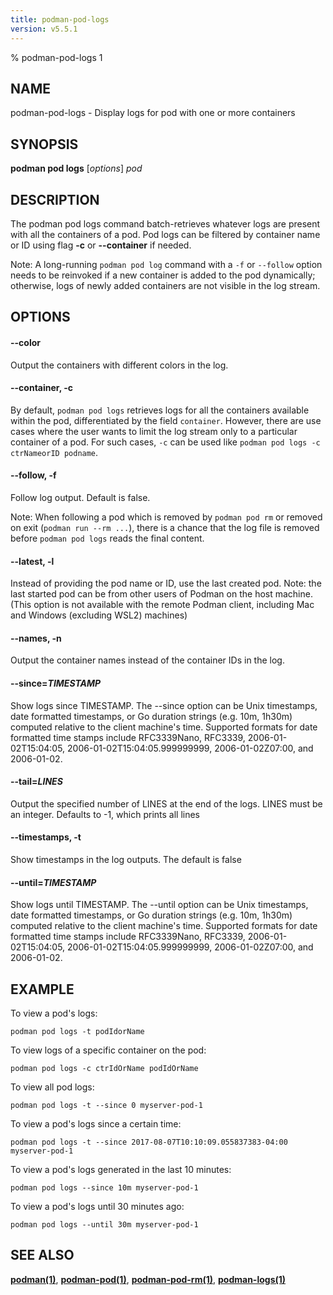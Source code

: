 ```yaml
---
title: podman-pod-logs
version: v5.5.1
---
```


% podman-pod-logs 1

## NAME
podman\-pod\-logs - Display logs for pod with one or more containers

## SYNOPSIS
**podman pod logs** [*options*] *pod*

## DESCRIPTION
The podman pod logs command batch-retrieves whatever logs are present with all the containers of a pod. Pod logs can be filtered by container name or ID using flag **-c** or **--container** if needed.

Note: A long-running `podman pod log` command with a `-f` or `--follow` option needs to be reinvoked if a new container is added to the pod dynamically; otherwise, logs of newly added containers are not visible in the log stream.

## OPTIONS


[//]: # (BEGIN included file options/color.md)
#### **--color**

Output the containers with different colors in the log.

[//]: # (END   included file options/color.md)

#### **--container**, **-c**

By default, `podman pod logs` retrieves logs for all the containers available within the pod, differentiated by the field `container`. However, there are use cases where the user wants to limit the log stream only to a particular container of a pod. For such cases, `-c` can be used like `podman pod logs -c ctrNameorID podname`.


[//]: # (BEGIN included file options/follow.md)
#### **--follow**, **-f**

Follow log output.  Default is false.

Note: When following a pod which is removed by `podman pod rm`
or removed on exit (`podman run --rm ...`), there is a chance that the log
file is removed before `podman pod logs` reads the final content.

[//]: # (END   included file options/follow.md)


[//]: # (BEGIN included file options/latest.md)
#### **--latest**, **-l**

Instead of providing the pod name or ID, use the last created pod.
Note: the last started pod can be from other users of Podman on the host machine.
(This option is not available with the remote Podman client, including Mac and Windows
(excluding WSL2) machines)

[//]: # (END   included file options/latest.md)


[//]: # (BEGIN included file options/names.md)
#### **--names**, **-n**

Output the container names instead of the container IDs in the log.

[//]: # (END   included file options/names.md)


[//]: # (BEGIN included file options/since.md)
#### **--since**=*TIMESTAMP*

Show logs since TIMESTAMP. The --since option can be Unix timestamps, date formatted timestamps, or Go duration
strings (e.g. 10m, 1h30m) computed relative to the client machine's time. Supported formats for date formatted
time stamps include RFC3339Nano, RFC3339, 2006-01-02T15:04:05, 2006-01-02T15:04:05.999999999, 2006-01-02Z07:00,
and 2006-01-02.

[//]: # (END   included file options/since.md)


[//]: # (BEGIN included file options/tail.md)
#### **--tail**=*LINES*

Output the specified number of LINES at the end of the logs.  LINES must be an integer.  Defaults to -1,
which prints all lines

[//]: # (END   included file options/tail.md)


[//]: # (BEGIN included file options/timestamps.md)
#### **--timestamps**, **-t**

Show timestamps in the log outputs.  The default is false

[//]: # (END   included file options/timestamps.md)


[//]: # (BEGIN included file options/until.md)
#### **--until**=*TIMESTAMP*

Show logs until TIMESTAMP. The --until option can be Unix timestamps, date formatted timestamps, or Go duration
strings (e.g. 10m, 1h30m) computed relative to the client machine's time. Supported formats for date formatted
time stamps include RFC3339Nano, RFC3339, 2006-01-02T15:04:05, 2006-01-02T15:04:05.999999999, 2006-01-02Z07:00,
and 2006-01-02.

[//]: # (END   included file options/until.md)

## EXAMPLE

To view a pod's logs:
```
podman pod logs -t podIdorName
```

To view logs of a specific container on the pod:
```
podman pod logs -c ctrIdOrName podIdOrName
```

To view all pod logs:
```
podman pod logs -t --since 0 myserver-pod-1
```

To view a pod's logs since a certain time:
```
podman pod logs -t --since 2017-08-07T10:10:09.055837383-04:00 myserver-pod-1
```

To view a pod's logs generated in the last 10 minutes:
```
podman pod logs --since 10m myserver-pod-1
```

To view a pod's logs until 30 minutes ago:
```
podman pod logs --until 30m myserver-pod-1
```

## SEE ALSO
**[podman(1)](podman.1.md)**, **[podman-pod(1)](podman-pod.1.md)**, **[podman-pod-rm(1)](podman-pod-rm.1.md)**, **[podman-logs(1)](podman-logs.1.md)**
